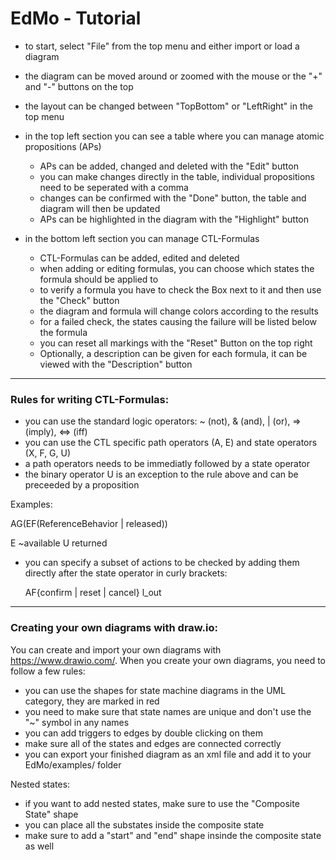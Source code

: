 # EdMo - Tutorial

- to start, select "File" from the top menu and either import or load a diagram
- the diagram can be moved around or zoomed with the mouse or the "+" and "-" buttons on the top
- the layout can be changed between "TopBottom" or "LeftRight" in the top menu

- in the top left section you can see a table where you can manage atomic propositions (APs)
    - APs can be added, changed and deleted with the "Edit" button
    - you can make changes directly in the table, individual propositions need to be seperated with a comma
    - changes can be confirmed with the "Done" button, the table and diagram will then be updated
    - APs can be highlighted in the diagram with the "Highlight" button

- in the bottom left section you can manage CTL-Formulas
    - CTL-Formulas can be added, edited and deleted
    - when adding or editing formulas, you can choose which states the formula should be applied to
    - to verify a formula you have to check the Box next to it and then use the "Check" button
    - the diagram and formula will change colors according to the results
    - for a failed check, the states causing the failure will be listed below the formula
    - you can reset all markings with the "Reset" Button on the top right
    - Optionally, a description can be given for each formula, it can be viewed with the "Description" button

----------------------------------------------------------

### Rules for writing CTL-Formulas:
- you can use the standard logic operators: ~ (not), & (and), | (or), => (imply), <=> (iff)
- you can use the CTL specific path operators (A, E) and state operators (X, F, G, U)
- a path operators needs to be immediatly followed by a state operator
- the binary operator U is an exception to the rule above and can be preceeded by a proposition

Examples:

AG(EF(ReferenceBehavior | released))

E ~available U returned

- you can specify a subset of actions to be checked by adding them directly after the state operator in curly brackets:

    AF{confirm | reset | cancel} l_out

----------------------------------------------------------

### Creating your own diagrams with draw.io:
You can create and import your own diagrams with https://www.drawio.com/. When you create your own diagrams, you need to follow a few rules:
- you can use the shapes for state machine diagrams in the UML category, they are marked in red
- you need to make sure that state names are unique and don't use the "~" symbol in any names
- you can add triggers to edges by double clicking on them
- make sure all of the states and edges are connected correctly
- you can export your finished diagram as an xml file and add it to your EdMo/examples/ folder

Nested states:
- if you want to add nested states, make sure to use the "Composite State" shape
- you can place all the substates inside the composite state
- make sure to add a "start" and "end" shape insinde the composite state as well

